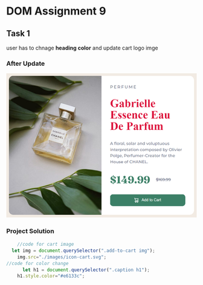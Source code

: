 # DOM Assignment 9
## Task 1
user has to chnage **heading color** and update cart logo imge
### After Update
![color changed](./ass9.1-after.png)
### Project Solution
```javascript
    //code for cart image
  let img = document.querySelector(".add-to-cart img");
    img.src="./images/icon-cart.svg";
//code for color change
      let h1 = document.querySelector(".caption h1");
    h1.style.color="#e6133c";
